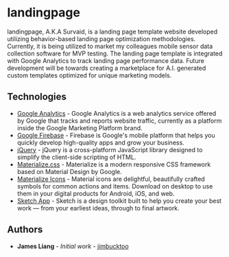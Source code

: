 # landingpage

landingpage, A.K.A Survaid, is a landing page template website developed utilizing behavior-based landing page optimization methodologies. Currently, it is being utilized to market my colleagues mobile sensor data collection software for MVP testing. The landing page template is integrated with Google Analytics to track landing page performance data. Future development will be towards creating a marketplace for A.I. generated custom templates optimized for unique marketing models.

## Technologies

* [Google Analytics](https://analytics.google.com/) - Google Analytics is a web analytics service offered by Google that tracks and reports website traffic, currently as a platform inside the Google Marketing Platform brand.
* [Google Firebase](https://firebase.google.com/) - Firebase is Google's mobile platform that helps you quickly develop high-quality apps and grow your business.
* [jQuery](https://developers.google.com/speed/libraries/#jquery) - jQuery is a cross-platform JavaScript library designed to simplify the client-side scripting of HTML.
* [Materialize.css](https://materializecss.com) - Materialize is a modern responsive CSS framework based on Material Design by Google.
* [Materialize Icons](https://material.io/tools/icons/?style=baseline) - Material icons are delightful, beautifully crafted symbols for common actions and items. Download on desktop to use them in your digital products for Android, iOS, and web.
* [Sketch App](https://www.sketchapp.com) - Sketch is a design toolkit built to help you create your best work — from your earliest ideas, through to final artwork.

## Authors

* **James Liang** - *Initial work* - [jimbucktoo](https://github.com/jimbucktoo/)
